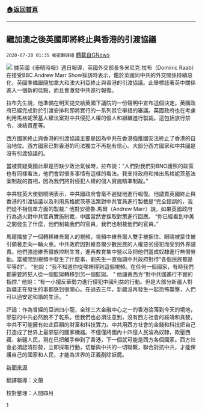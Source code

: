 ###  [:house:返回首頁](https://github.com/ourhimalayas/txt)
---

## 繼加澳之後英國即將終止與香港的引渡協議
`2020-07-20 01:35 秘密翻译组` [轉載自GNews](https://gnews.org/zh-hant/270180/)

![](https://s3.amazonaws.com/gnews-media-offload/wp-content/uploads/2020/07/20012429/1-61.jpg)
據英國《泰晤時報》週日報導，英國外交部長多米尼克.拉布（Dominic Raab）在接受BBC Andrew Marr Show採訪時表示，鑑於英國同中共的外交關係持續惡化，英國準備跟隨加拿大和澳大利亞終止與香港的引渡協議。此舉標誌著英中關係進入一個新的低點，而且會激發中共進行報復。

拉布先生說，他準備在明天提交給英國下議院的一份聲明中宣布這個決定。英國政府已經完成對於引渡安排和即將實行的一系列其它舉措的審議。英國政府也在考慮利用馬格妮茨基人權法案對中共侵犯人權的個人和組織進行製裁。這包括旅行禁令，凍結資產等。

西方國家終止與香港的引渡協議主要是因為中共在香港強推國安法終止了香港的自治地位。西方國家已對香港的司法獨立不再抱有信心。大部分西方國家和中共國是沒有引渡協議的。

當被質疑英國此舉是否缺少政治氣候時，拉布說：“人們對我們對BNO護照的政策也有同樣看法，他們會對很多事情有這樣的看法。我支持政府和推出馬格妮茨基法案制裁的首相，因為我們將對侵犯人權的個人實施精準制裁。”

中共駐英大使劉曉明表示，中共國政府會毫不遲疑地進行報復。他譴責英國終止與香港的引渡協議以及利用馬格妮茨基法案對中共官員進行製裁是“完全錯誤的，我們從不相信單方面的製裁.” 他對安德魯.馬爾（Andrew Marr）說，如果英國政府行為過火對中共官員實施制裁，中國當然會採取對策進行回應。 “你已經看到中美之間發生了什麼，他們制裁我們的官員，我們也制裁他們的官員。”

馬爾播放了一個轉移維吾爾人的視頻，視頻中維吾爾人雙手被捆住、眼睛被蒙住被引領著走向一輛火車。中共政府因對維吾爾少數民族的人權惡劣侵犯而受到外界譴責。他們強迫維吾爾族控制生育，進再教育集中營以及把他們當成奴隸進行無償勞動。當被問到視頻中發生了什麼事，劉先生一直強調中共政府對待“各個民族都是平等的”。 “他說：“我不知道你從哪裡得到這個視頻。在任何一個國家，有時我們都需要將犯人從一個監獄轉移到另一個監獄。 ” 他譴責西方“對中共國進行不實的指控.” 他說：“有一小撮反華勢力進行侵犯中國利益的行動。但是大部分新疆人對新疆正在發生的事都感到很開心。在過去三年，新疆沒再發生一起恐怖襲擊，人們可以過安定和諧的生活。 ”

評論：作為曾經的亞洲四小龍，全球三大金融中心之一的香港淪落到今天的境地，邪惡的中共必然脫不了乾系。但我們也必須注意到，沒有西方社會的綏靖和貪婪，中共不可能擁有如此巨額的財富和科技實力。中共用西方社會的金錢和科技把自己打造成了世界上最邪惡的國家機器。不僅僅將國內十四億人民淪為奴隸，欺壓西藏、新疆人民，現在已把觸手伸到了香港，下一個就可能是西方各個國家。西方社會必須認清形勢，立即採取行動，切斷與中共的一切聯繫，聯合對抗中共，才能保護自己的國家和人民，才能為世界的正義剷除妖魔。

[新聞來源](https://www.thetimes.co.uk/article/dominic-raab-ready-to-rip-up-extradition-treaty-with-hong-kong-vfh7kj7zt)

翻譯報導：文蘭

校對整理：人間四月

1
